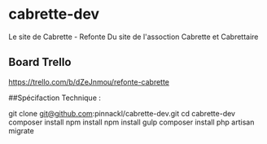 # cabrette-dev
Le site de Cabrette -  Refonte Du site de l'assoction Cabrette et Cabrettaire


## Board Trello
https://trello.com/b/dZeJnmou/refonte-cabrette


##Spécifaction Technique :

git clone git@github.com:pinnackl/cabrette-dev.git
cd cabrette-dev
composer install
npm install
npm install gulp
composer install
php artisan migrate


